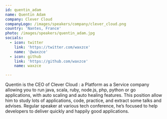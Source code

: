 ```yaml
---
id: quentin_adam
name: Quentin Adam
company: Clever Cloud
companyLogo: /images/speakers/company/clever_cloud.png
country: 'Nantes, France'
photo: /images/speakers/quentin_adam.jpg
socials:
  - icon: twitter
    link: 'https://twitter.com/waxzce'
    name: '@waxzce'
  - icon: github
    link: 'https://github.com/waxzce'
    name: waxzce

---
```


Quentin is the CEO of Clever Cloud : a Platform as a Service company allowing you to run java, scala, ruby, node.js, php, python or go applications, with auto scaling and auto healing features. This position allow him to study lots of applications, code, practice, and extract some talks and advises. Regular speaker at various tech conference, he’s focused to help developers to deliver quickly and happily good applications.

